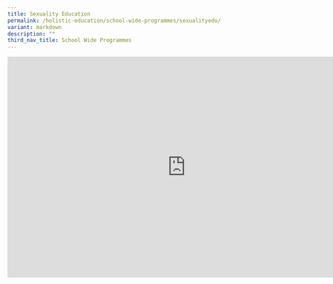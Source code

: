 ```yaml
---
title: Sexuality Education
permalink: /holistic-education/school-wide-programmes/sexualityedu/
variant: markdown
description: ""
third_nav_title: School Wide Programmes
---
```

<iframe allowfullscreen="true" height="498" width="800" frameborder="0" src="https://docs.google.com/presentation/d/e/2PACX-1vR6OraAZYiqNHCDI3DpaK0AbH6mCexLPoClswL94Zy_uBilsKqsx2HmpKMEF5d5Hx92JKztt5E_QVYZ/embed?start=false&amp;loop=false&amp;delayms=3000"></iframe>
